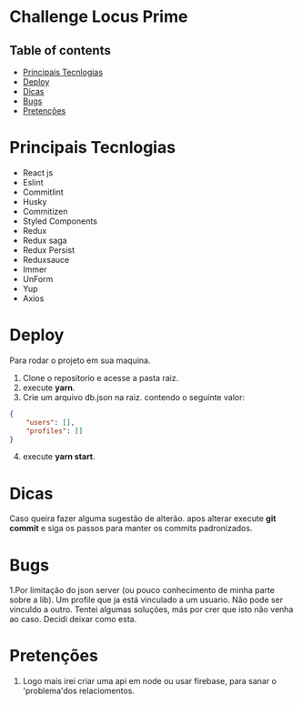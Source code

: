 # Challenge Locus Prime

## Table of contents

- [Principais Tecnlogias](#principais-tecnlogias)
- [Deploy](#deploy)
- [Dicas](#dicas)
- [Bugs](#bugs)
- [Pretenções](#pretenções)

# Principais Tecnlogias

- React js
- Eslint
- Commitlint
- Husky
- Commitizen
- Styled Components
- Redux
- Redux saga
- Redux Persist
- Reduxsauce
- Immer
- UnForm
- Yup
- Axios

# Deploy

Para rodar o projeto em sua maquina.

1. Clone o repositorio e acesse a pasta raiz.
2. execute **yarn**.
3. Crie um arquivo db.json na raiz. contendo o seguinte valor:

```json
{
	"users": [],
	"profiles": []
}
```

4. execute **yarn start**.

# Dicas

Caso queira fazer alguma sugestão de alterão. apos alterar execute **git commit** e siga os passos para manter os commits padronizados.

# Bugs

1.Por limitação do json server (ou pouco conhecimento de minha parte sobre a lib).
Um profile que ja está vinculado a um usuario. Não pode ser vinculdo a outro.
Tentei algumas soluções, más por crer que isto não venha ao caso. Decidi deixar como esta.

# Pretenções

1. Logo mais irei criar uma api em node ou usar firebase, para sanar o 'problema'dos relaciomentos.
